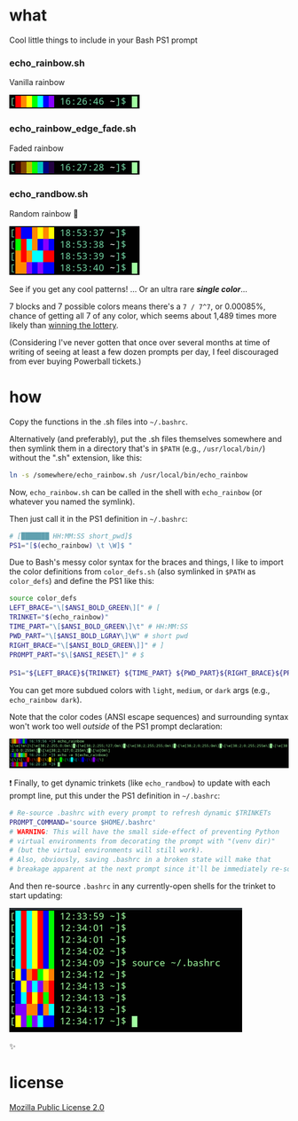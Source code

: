 # what
Cool little things to include in your Bash PS1 prompt

### echo_rainbow.sh
Vanilla rainbow

![echo_rainbow](./images/echo_rainbow.png)

### echo_rainbow_edge_fade.sh
Faded rainbow

![echo_rainbow_edge_fade](./images/echo_rainbow_edge_fade.png)

### echo_randbow.sh
Random rainbow :game_die:

![echo_randbow](./images/echo_randbow.png)

See if you get any cool patterns! ... Or an ultra rare ***single color***...

7 blocks and 7 possible colors means there's a `7 / 7^7`, or 0.00085%, chance of getting all 7 of any color, which seems about 1,489 times more likely than [winning the lottery](https://www.huffpost.com/entry/chances-of-winning-powerball-lottery_b_3288129).

(Considering I've never gotten that once over several months at time of writing of seeing at least a few dozen prompts per day, I feel discouraged from ever buying Powerball tickets.)

# how
Copy the functions in the .sh files into `~/.bashrc`.

Alternatively (and preferably), put the .sh files themselves somewhere and then symlink them in a directory that's in `$PATH` (e.g., `/usr/local/bin/`) without the ".sh" extension, like this:

```bash
ln -s /somewhere/echo_rainbow.sh /usr/local/bin/echo_rainbow
```

Now, `echo_rainbow.sh` can be called in the shell with `echo_rainbow` (or whatever you named the symlink).

Then just call it in the PS1 definition in `~/.bashrc`:

```bash
# [███████ HH:MM:SS short_pwd]$
PS1="[$(echo_rainbow) \t \W]$ "
```

Due to Bash's messy color syntax for the braces and things, I like to import the color definitions from `color_defs.sh` (also symlinked in `$PATH` as `color_defs`) and define the PS1 like this:

```bash
source color_defs
LEFT_BRACE="\[$ANSI_BOLD_GREEN\][" # [
TRINKET="$(echo_rainbow)"
TIME_PART="\[$ANSI_BOLD_GREEN\]\t" # HH:MM:SS
PWD_PART="\[$ANSI_BOLD_LGRAY\]\W" # short pwd
RIGHT_BRACE="\[$ANSI_BOLD_GREEN\]]" # ]
PROMPT_PART="$\[$ANSI_RESET\]" # $

PS1="${LEFT_BRACE}${TRINKET} ${TIME_PART} ${PWD_PART}${RIGHT_BRACE}${PROMPT_PART} "
```

You can get more subdued colors with `light`, `medium`, or `dark` args (e.g., `echo_rainbow dark`).

Note that the color codes (ANSI escape sequences) and surrounding syntax won't work too well *outside* of the PS1 prompt declaration:

![echo_rainbow not working too well outside of PS1 prompt declaration](./images/command_outside_prompt.png)

:exclamation: Finally, to get dynamic trinkets (like `echo_randbow`) to update with each prompt line, put this under the PS1 definition in `~/.bashrc`:

```bash
# Re-source .bashrc with every prompt to refresh dynamic $TRINKETs
PROMPT_COMMAND='source $HOME/.bashrc'
# WARNING: This will have the small side-effect of preventing Python
# virtual environments from decorating the prompt with "(venv dir)"
# (but the virtual environments will still work).
# Also, obviously, saving .bashrc in a broken state will make that
# breakage apparent at the next prompt since it'll be immediately re-sourced.
```

And then re-source `.bashrc` in any currently-open shells for the trinket to start updating:

![randbow updating once prompt command is enabled and .bashrc is sourced in an open shell](./images/prompt_command.png)

:sparkles:

# license
[Mozilla Public License 2.0](https://mozilla.org/MPL/2.0/)

